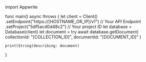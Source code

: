 import Appwrite

func main() async throws {
    let client = Client()
      .setEndpoint("https://[HOSTNAME_OR_IP]/v1") // Your API Endpoint
      .setProject("5df5acd0d48c2") // Your project ID
    let database = Database(client)
    let document = try await database.getDocument(
        collectionId: "[COLLECTION_ID]",
        documentId: "[DOCUMENT_ID]"
    )

    print(String(describing: document)
}
